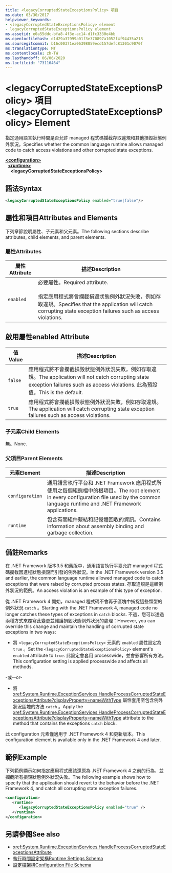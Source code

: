 ```yaml
---
title: <legacyCorruptedStateExceptionsPolicy> 項目
ms.date: 03/30/2017
helpviewer_keywords:
- <legacyCorruptedStateExceptionsPolicy> element
- legacyCorruptedStateExceptionsPolicy element
ms.assetid: e0a55ddc-bfa8-4f3e-ac14-d1fc3330e4bb
ms.openlocfilehash: d1d29a37999a01f3e370897a1052f4f94435a218
ms.sourcegitcommit: b16c00371ea06398859ecd157defc81301c9070f
ms.translationtype: MT
ms.contentlocale: zh-TW
ms.lasthandoff: 06/06/2020
ms.locfileid: "73116464"
---
```

# <a name="legacycorruptedstateexceptionspolicy-element"></a><span data-ttu-id="a7d15-102">\<legacyCorruptedStateExceptionsPolicy> 項目</span><span class="sxs-lookup"><span data-stu-id="a7d15-102">\<legacyCorruptedStateExceptionsPolicy> Element</span></span>
<span data-ttu-id="a7d15-103">指定通用語言執行時間是否允許 managed 程式碼攔截存取違規和其他損毀狀態例外狀況。</span><span class="sxs-lookup"><span data-stu-id="a7d15-103">Specifies whether the common language runtime allows managed code to catch access violations and other corrupted state exceptions.</span></span>  
  
[**\<configuration>**](../configuration-element.md)\
&nbsp;&nbsp;[**\<runtime>**](runtime-element.md)\
&nbsp;&nbsp;&nbsp;&nbsp;**\<legacyCorruptedStateExceptionsPolicy>**  
  
## <a name="syntax"></a><span data-ttu-id="a7d15-104">語法</span><span class="sxs-lookup"><span data-stu-id="a7d15-104">Syntax</span></span>  
  
```xml  
<legacyCorruptedStateExceptionsPolicy enabled="true|false"/>  
```  
  
## <a name="attributes-and-elements"></a><span data-ttu-id="a7d15-105">屬性和項目</span><span class="sxs-lookup"><span data-stu-id="a7d15-105">Attributes and Elements</span></span>  
 <span data-ttu-id="a7d15-106">下列章節說明屬性、子元素和父元素。</span><span class="sxs-lookup"><span data-stu-id="a7d15-106">The following sections describe attributes, child elements, and parent elements.</span></span>  
  
### <a name="attributes"></a><span data-ttu-id="a7d15-107">屬性</span><span class="sxs-lookup"><span data-stu-id="a7d15-107">Attributes</span></span>  
  
|<span data-ttu-id="a7d15-108">屬性</span><span class="sxs-lookup"><span data-stu-id="a7d15-108">Attribute</span></span>|<span data-ttu-id="a7d15-109">描述</span><span class="sxs-lookup"><span data-stu-id="a7d15-109">Description</span></span>|  
|---------------|-----------------|  
|`enabled`|<span data-ttu-id="a7d15-110">必要屬性。</span><span class="sxs-lookup"><span data-stu-id="a7d15-110">Required attribute.</span></span><br /><br /> <span data-ttu-id="a7d15-111">指定應用程式將會攔截損毀狀態例外狀況失敗，例如存取違規。</span><span class="sxs-lookup"><span data-stu-id="a7d15-111">Specifies that the application will catch corrupting state exception failures such as access violations.</span></span>|  
  
## <a name="enabled-attribute"></a><span data-ttu-id="a7d15-112">啟用屬性</span><span class="sxs-lookup"><span data-stu-id="a7d15-112">enabled Attribute</span></span>  
  
|<span data-ttu-id="a7d15-113">值</span><span class="sxs-lookup"><span data-stu-id="a7d15-113">Value</span></span>|<span data-ttu-id="a7d15-114">描述</span><span class="sxs-lookup"><span data-stu-id="a7d15-114">Description</span></span>|  
|-----------|-----------------|  
|`false`|<span data-ttu-id="a7d15-115">應用程式將不會攔截損毀狀態例外狀況失敗，例如存取違規。</span><span class="sxs-lookup"><span data-stu-id="a7d15-115">The application will not catch corrupting state exception failures such as access violations.</span></span> <span data-ttu-id="a7d15-116">此為預設值。</span><span class="sxs-lookup"><span data-stu-id="a7d15-116">This is the default.</span></span>|  
|`true`|<span data-ttu-id="a7d15-117">應用程式將會攔截損毀狀態例外狀況失敗，例如存取違規。</span><span class="sxs-lookup"><span data-stu-id="a7d15-117">The application will catch corrupting state exception failures such as access violations.</span></span>|  
  
### <a name="child-elements"></a><span data-ttu-id="a7d15-118">子元素</span><span class="sxs-lookup"><span data-stu-id="a7d15-118">Child Elements</span></span>  
 <span data-ttu-id="a7d15-119">無。</span><span class="sxs-lookup"><span data-stu-id="a7d15-119">None.</span></span>  
  
### <a name="parent-elements"></a><span data-ttu-id="a7d15-120">父項目</span><span class="sxs-lookup"><span data-stu-id="a7d15-120">Parent Elements</span></span>  
  
|<span data-ttu-id="a7d15-121">元素</span><span class="sxs-lookup"><span data-stu-id="a7d15-121">Element</span></span>|<span data-ttu-id="a7d15-122">描述</span><span class="sxs-lookup"><span data-stu-id="a7d15-122">Description</span></span>|  
|-------------|-----------------|  
|`configuration`|<span data-ttu-id="a7d15-123">通用語言執行平台和 .NET Framework 應用程式所使用之每個組態檔中的根項目。</span><span class="sxs-lookup"><span data-stu-id="a7d15-123">The root element in every configuration file used by the common language runtime and .NET Framework applications.</span></span>|  
|`runtime`|<span data-ttu-id="a7d15-124">包含有關組件繫結和記憶體回收的資訊。</span><span class="sxs-lookup"><span data-stu-id="a7d15-124">Contains information about assembly binding and garbage collection.</span></span>|  
  
## <a name="remarks"></a><span data-ttu-id="a7d15-125">備註</span><span class="sxs-lookup"><span data-stu-id="a7d15-125">Remarks</span></span>  
 <span data-ttu-id="a7d15-126">在 .NET Framework 版本3.5 和舊版中，通用語言執行平臺允許 managed 程式碼攔截因進程狀態損毀而引發的例外狀況。</span><span class="sxs-lookup"><span data-stu-id="a7d15-126">In the .NET Framework version 3.5 and earlier, the common language runtime allowed managed code to catch exceptions that were raised by corrupted process states.</span></span> <span data-ttu-id="a7d15-127">存取違規是這類例外狀況的範例。</span><span class="sxs-lookup"><span data-stu-id="a7d15-127">An access violation is an example of this type of exception.</span></span>  
  
 <span data-ttu-id="a7d15-128">從 .NET Framework 4 開始，managed 程式碼不會再于區塊中捕捉這些類型的例外狀況 `catch` 。</span><span class="sxs-lookup"><span data-stu-id="a7d15-128">Starting with the .NET Framework 4, managed code no longer catches these types of exceptions in `catch` blocks.</span></span> <span data-ttu-id="a7d15-129">不過，您可以透過兩種方式來覆寫此變更並維護損毀狀態例外狀況的處理：</span><span class="sxs-lookup"><span data-stu-id="a7d15-129">However, you can override this change and maintain the handling of corrupted state exceptions in two ways:</span></span>  
  
- <span data-ttu-id="a7d15-130">將 `<legacyCorruptedStateExceptionsPolicy>` 元素的 `enabled` 屬性設定為 `true` 。</span><span class="sxs-lookup"><span data-stu-id="a7d15-130">Set the `<legacyCorruptedStateExceptionsPolicy>` element's `enabled` attribute to `true`.</span></span> <span data-ttu-id="a7d15-131">此設定會套用 processwide，並會影響所有方法。</span><span class="sxs-lookup"><span data-stu-id="a7d15-131">This configuration setting is applied processwide and affects all methods.</span></span>  
  
 <span data-ttu-id="a7d15-132">-或-</span><span class="sxs-lookup"><span data-stu-id="a7d15-132">-or-</span></span>  
  
- <span data-ttu-id="a7d15-133">將 <xref:System.Runtime.ExceptionServices.HandleProcessCorruptedStateExceptionsAttribute?displayProperty=nameWithType> 屬性套用至包含例外狀況區塊的方法 `catch` 。</span><span class="sxs-lookup"><span data-stu-id="a7d15-133">Apply the <xref:System.Runtime.ExceptionServices.HandleProcessCorruptedStateExceptionsAttribute?displayProperty=nameWithType> attribute to the method that contains the exceptions `catch` block.</span></span>  
  
 <span data-ttu-id="a7d15-134">此 configuration 元素僅適用于 .NET Framework 4 和更新版本。</span><span class="sxs-lookup"><span data-stu-id="a7d15-134">This configuration element is available only in the .NET Framework 4 and later.</span></span>  
  
## <a name="example"></a><span data-ttu-id="a7d15-135">範例</span><span class="sxs-lookup"><span data-stu-id="a7d15-135">Example</span></span>  
 <span data-ttu-id="a7d15-136">下列範例顯示如何指定應用程式應該還原為 .NET Framework 4 之前的行為，並攔截所有損毀狀態例外狀況失敗。</span><span class="sxs-lookup"><span data-stu-id="a7d15-136">The following example shows how to specify that the application should revert to the behavior before the .NET Framework 4, and catch all corrupting state exception failures.</span></span>  
  
```xml  
<configuration>  
   <runtime>  
      <legacyCorruptedStateExceptionsPolicy enabled="true" />  
   </runtime>  
</configuration>  
```  
  
## <a name="see-also"></a><span data-ttu-id="a7d15-137">另請參閱</span><span class="sxs-lookup"><span data-stu-id="a7d15-137">See also</span></span>

- <xref:System.Runtime.ExceptionServices.HandleProcessCorruptedStateExceptionsAttribute>
- [<span data-ttu-id="a7d15-138">執行時間設定架構</span><span class="sxs-lookup"><span data-stu-id="a7d15-138">Runtime Settings Schema</span></span>](index.md)
- [<span data-ttu-id="a7d15-139">設定檔架構</span><span class="sxs-lookup"><span data-stu-id="a7d15-139">Configuration File Schema</span></span>](../index.md)
